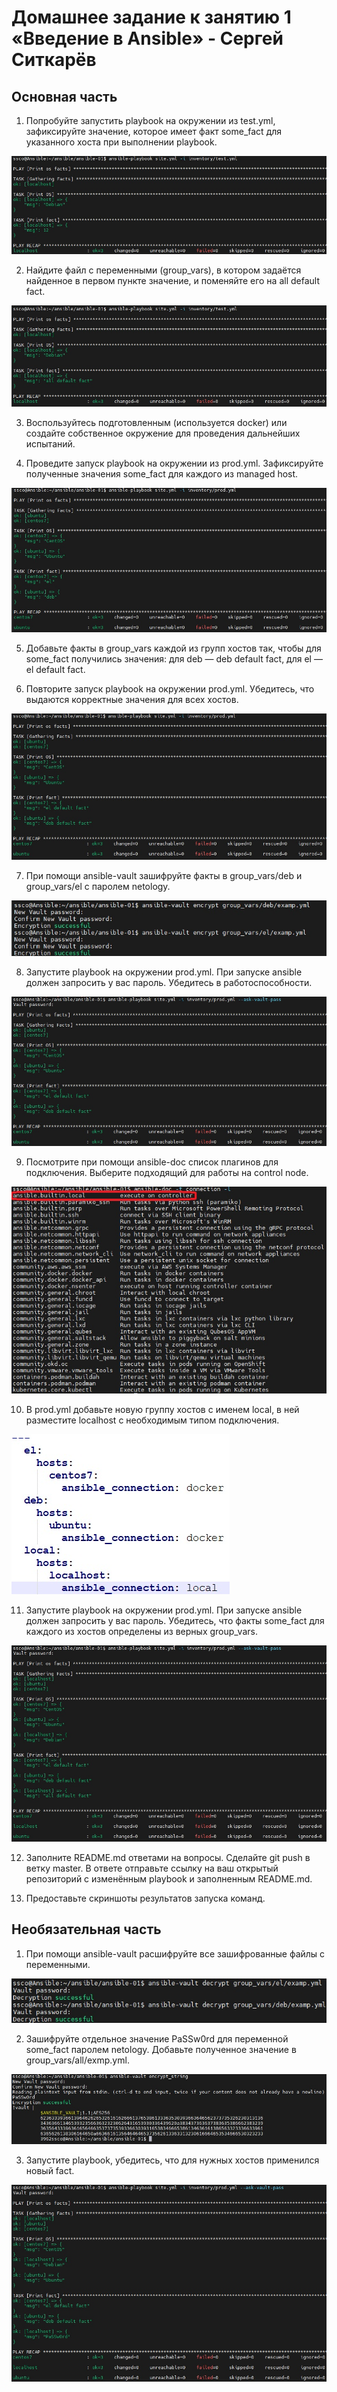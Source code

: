 # Домашнее задание к занятию 1 «Введение в Ansible» - Сергей Ситкарёв

## Основная часть

1. Попробуйте запустить playbook на окружении из test.yml, зафиксируйте значение, которое имеет факт some_fact для указанного хоста при выполнении playbook.

![Задание1](https://github.com/SSitkarev/ansible-01/blob/main/img/1.jpg)

2. Найдите файл с переменными (group_vars), в котором задаётся найденное в первом пункте значение, и поменяйте его на all default fact.

![Задание1](https://github.com/SSitkarev/ansible-01/blob/main/img/2.jpg)

3. Воспользуйтесь подготовленным (используется docker) или создайте собственное окружение для проведения дальнейших испытаний.

4. Проведите запуск playbook на окружении из prod.yml. Зафиксируйте полученные значения some_fact для каждого из managed host.

![Задание1](https://github.com/SSitkarev/ansible-01/blob/main/img/4.jpg)

5. Добавьте факты в group_vars каждой из групп хостов так, чтобы для some_fact получились значения: для deb — deb default fact, для el — el default fact.

6. Повторите запуск playbook на окружении prod.yml. Убедитесь, что выдаются корректные значения для всех хостов.

![Задание1](https://github.com/SSitkarev/ansible-01/blob/main/img/6.jpg)

7. При помощи ansible-vault зашифруйте факты в group_vars/deb и group_vars/el с паролем netology.

![Задание1](https://github.com/SSitkarev/ansible-01/blob/main/img/7.jpg)

8. Запустите playbook на окружении prod.yml. При запуске ansible должен запросить у вас пароль. Убедитесь в работоспособности.

![Задание1](https://github.com/SSitkarev/ansible-01/blob/main/img/8.jpg)

9. Посмотрите при помощи ansible-doc список плагинов для подключения. Выберите подходящий для работы на control node.

![Задание1](https://github.com/SSitkarev/ansible-01/blob/main/img/9.jpg)

10. В prod.yml добавьте новую группу хостов с именем local, в ней разместите localhost с необходимым типом подключения.

![Задание1](https://github.com/SSitkarev/ansible-01/blob/main/img/10.jpg)

11. Запустите playbook на окружении prod.yml. При запуске ansible должен запросить у вас пароль. Убедитесь, что факты some_fact для каждого из хостов определены из верных group_vars.

![Задание1](https://github.com/SSitkarev/ansible-01/blob/main/img/11.jpg)

12. Заполните README.md ответами на вопросы. Сделайте git push в ветку master. В ответе отправьте ссылку на ваш открытый репозиторий с изменённым playbook и заполненным README.md.

13. Предоставьте скриншоты результатов запуска команд.

## Необязательная часть

1. При помощи ansible-vault расшифруйте все зашифрованные файлы с переменными.

![Задание2](https://github.com/SSitkarev/ansible-01/blob/main/img/2-1.jpg)

2. Зашифруйте отдельное значение PaSSw0rd для переменной some_fact паролем netology. Добавьте полученное значение в group_vars/all/exmp.yml.

![Задание2](https://github.com/SSitkarev/ansible-01/blob/main/img/2-2.jpg)

3. Запустите playbook, убедитесь, что для нужных хостов применился новый fact.

![Задание2](https://github.com/SSitkarev/ansible-01/blob/main/img/2-3.jpg)
